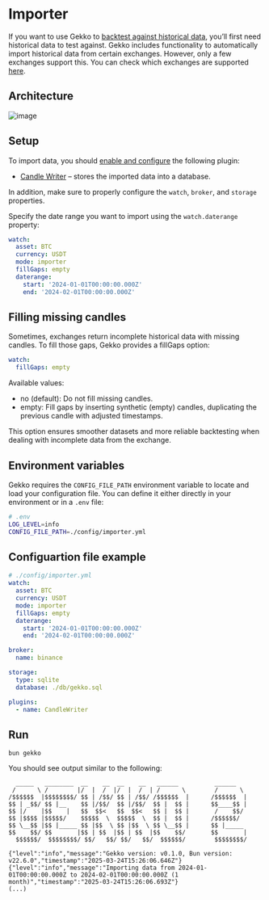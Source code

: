 # Importer

If you want to use Gekko to [backtest against historical data](./backtest.md), you’ll first need historical data to test against. Gekko includes functionality to automatically import historical data from certain exchanges. However, only a few exchanges support this. You can check which exchanges are supported [here](../introduction/supported-exchanges.md).

## Architecture

![image](https://github.com/user-attachments/assets/9720cc8c-d2a7-445e-86fa-08ad2f2649f7)

## Setup

To import data, you should [enable and configure](../plugins/introduction.md) the following plugin:

- [Candle Writer](../plugins/candle-writer.md) – stores the imported data into a database.

In addition, make sure to properly configure the `watch`, `broker`, and `storage` properties.

Specify the date range you want to import using the `watch.daterange` property:

```yaml
watch:
  asset: BTC
  currency: USDT
  mode: importer
  fillGaps: empty
  daterange:
    start: '2024-01-01T00:00:00.000Z'
    end: '2024-02-01T00:00:00.000Z'
```

## Filling missing candles

Sometimes, exchanges return incomplete historical data with missing candles. To fill those gaps, Gekko provides a fillGaps option:

```yaml
watch:
  fillGaps: empty
```

Available values:
- no (default): Do not fill missing candles.
- empty: Fill gaps by inserting synthetic (empty) candles, duplicating the previous candle with adjusted timestamps.

This option ensures smoother datasets and more reliable backtesting when dealing with incomplete data from the exchange.

## Environment variables

Gekko requires the `CONFIG_FILE_PATH` environment variable to locate and load your configuration file. You can define it either directly in your environment or in a `.env` file:

```bash
# .env
LOG_LEVEL=info
CONFIG_FILE_PATH=./config/importer.yml
```

## Configuartion file example

```yaml
# ./config/importer.yml
watch:
  asset: BTC
  currency: USDT
  mode: importer
  fillGaps: empty
  daterange:
    start: '2024-01-01T00:00:00.000Z'
    end: '2024-02-01T00:00:00.000Z'

broker:
  name: binance

storage:
  type: sqlite
  database: ./db/gekko.sql

plugins:
  - name: CandleWriter
```

## Run

    bun gekko

You should see output similar to the following:

```
  _____   ________  __    __  __    __   ______          ______
 /      \ /        |/  |  /  |/  |  /  | /      \        /      \
/$$$$$$  |$$$$$$$$/ $$ | /$$/ $$ | /$$/ /$$$$$$  |      /$$$$$$  |
$$ | _$$/ $$ |__    $$ |/$$/  $$ |/$$/  $$ |  $$ |      $$____$$ |
$$ |/    |$$    |   $$  $$<   $$  $$<   $$ |  $$ |       /    $$/
$$ |$$$$ |$$$$$/    $$$$$  \  $$$$$  \  $$ |  $$ |      /$$$$$$/
$$ \__$$ |$$ |_____ $$ |$$  \ $$ |$$  \ $$ \__$$ |      $$ |_____
$$    $$/ $$       |$$ | $$  |$$ | $$  |$$    $$/       $$       |
  $$$$$$/  $$$$$$$$/ $$/   $$/ $$/   $$/  $$$$$$/        $$$$$$$$/

{"level":"info","message":"Gekko version: v0.1.0, Bun version: v22.6.0","timestamp":"2025-03-24T15:26:06.646Z"}
{"level":"info","message":"Importing data from 2024-01-01T00:00:00.000Z to 2024-02-01T00:00:00.000Z (1 month)","timestamp":"2025-03-24T15:26:06.693Z"}
(...)
```
